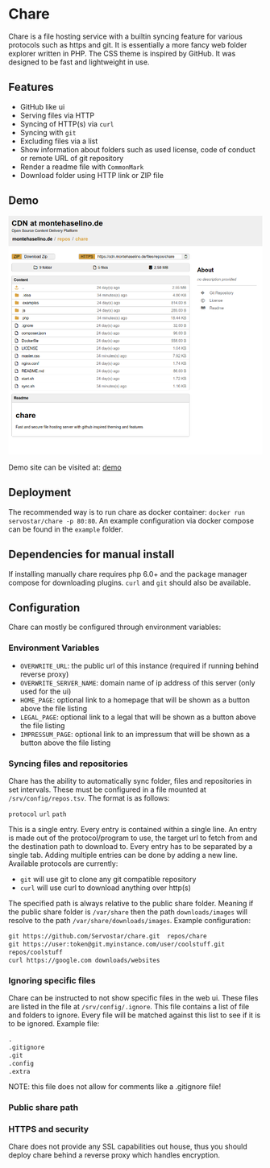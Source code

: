 # Chare
Chare is a file hosting service with a builtin syncing feature for various protocols such as https and git.
It is essentially a more fancy web folder explorer written in PHP. The CSS theme is inspired by GitHub. It was designed
to be fast and lightweight in use.
## Features
- GitHub like ui
- Serving files via HTTP
- Syncing of HTTP(s) via `curl`
- Syncing with `git`
- Excluding files via a list
- Show information about folders such as used license, code of conduct or remote URL of git repository
- Render a readme file with `CommonMark`
- Download folder using HTTP link or ZIP file

## Demo
![Image preview of gui](https://github.com/Servostar/chare/blob/main/images/demo.png)

Demo site can be visited at: [demo](https://cdn.montehaselino.de)

## Deployment
The recommended way is to run chare as docker container: `docker run servostar/chare -p 80:80`.
An example configuration via docker compose can be found in the `example` folder.
## Dependencies for manual install
If installing manually chare requires php 6.0+ and the package manager compose for downloading plugins.
`curl` and `git` should also be available.
## Configuration
Chare can mostly be configured through environment variables:
### Environment Variables
- `OVERWRITE_URL`: the public url of this instance (required if running behind reverse proxy)
- `OVERWRITE_SERVER_NAME`: domain name of ip address of this server (only used for the ui)
- `HOME_PAGE`: optional link to a homepage that will be shown as a button above the file listing
- `LEGAL_PAGE`: optional link to a legal that will be shown as a button above the file listing
- `IMPRESSUM_PAGE`: optional link to an impressum that will be shown as a button above the file listing
### Syncing files and repositories
Chare has the ability to automatically sync folder, files and repositories in set intervals.
These must be configured in a file mounted at `/srv/config/repos.tsv`. The format is as follows:

`protocol`  `url`   `path`

This is a single entry. Every entry is contained within a single line. An entry is made out of the protocol/program to use,
the target url to fetch from and the destination path to download to.
Every entry has to be separated by a single tab. Adding multiple entries can be done by adding a new line.
Available protocols are currently:
- `git` will use git to clone any git compatible repository
- `curl` will use curl to download anything over http(s)

The specified path is always relative to the public share folder. Meaning if the public share folder is `/var/share` then
the path `downloads/images` will resolve to the path `/var/share/downloads/images`.
Example configuration:
```tsv
git https://github.com/Servostar/chare.git  repos/chare
git https://user:token@git.myinstance.com/user/coolstuff.git repos/coolstuff
curl https://google.com downloads/websites

```
### Ignoring specific files
Chare can be instructed to not show specific files in the web ui. These files are listed in the file at `/srv/config/.ignore`.
This file contains a list of file and folders to ignore. Every file will be matched against this list to see if it is to be ignored.
Example file:
```
.
.gitignore
.git
.config
.extra
```
NOTE: this file does not allow for comments like a .gitignore file!
### Public share path

### HTTPS and security
Chare does not provide any SSL capabilities out house, thus you should deploy chare behind a reverse proxy which handles encryption.
